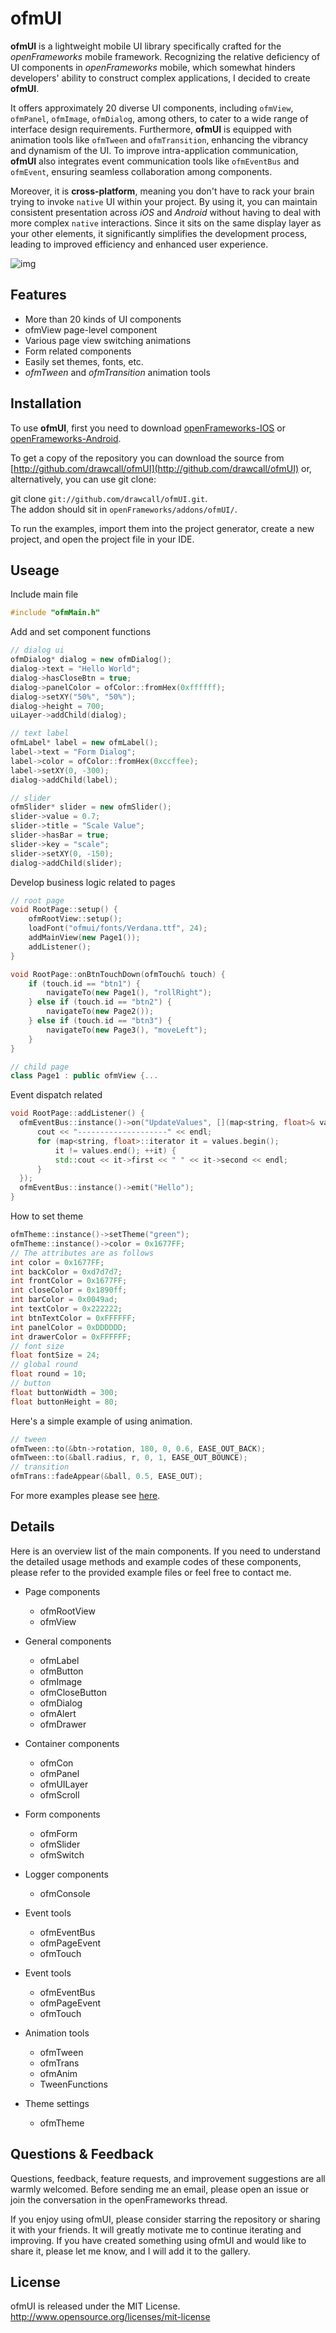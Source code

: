 # __ofmUI__

__ofmUI__ is a lightweight mobile UI library specifically crafted for the _openFrameworks_ mobile framework. Recognizing the relative deficiency of UI components in _openFrameworks_ mobile, which somewhat hinders developers' ability to construct complex applications, I decided to create __ofmUI__. 

It offers approximately 20 diverse UI components, including `ofmView`, `ofmPanel`, `ofmImage`, `ofmDialog`, among others, to cater to a wide range of interface design requirements. Furthermore, __ofmUI__ is equipped with animation tools like `ofmTween` and `ofmTransition`, enhancing the vibrancy and dynamism of the UI. To improve intra-application communication, __ofmUI__ also integrates event communication tools like `ofmEventBus` and `ofmEvent`, ensuring seamless collaboration among components.

Moreover, it is __cross-platform__, meaning you don't have to rack your brain trying to invoke `native` UI within your project. By using it, you can maintain consistent presentation across _iOS_ and _Android_ without having to deal with more complex `native` interactions. Since it sits on the same display layer as your other elements, it significantly simplifies the development process, leading to improved efficiency and enhanced user experience.

![img](https://github.com/drawcall/ofmUI/blob/main/preview.gif?raw=true)

## Features
- More than 20 kinds of UI components
- ofmView page-level component
- Various page view switching animations
- Form related components
- Easily set themes, fonts, etc.
- _ofmTween_ and _ofmTransition_ animation tools

## Installation
To use __ofmUI__, first you need to download [openFrameworks-IOS](https://openframeworks.cc/download/) or [openFrameworks-Android](https://openframeworks.cc/download/).

To get a copy of the repository you can download the source from [http://github.com/drawcall/ofmUI](http://github.com/drawcall/ofmUI) or, alternatively, you can use git clone:

git clone `git://github.com/drawcall/ofmUI.git`.   
The addon should sit in `openFrameworks/addons/ofmUI/`.

To run the examples, import them into the project generator, create a new project, and open the project file in your IDE.

## Useage

Include main file
```c++
#include "ofmMain.h"
```

Add and set component functions

```c++
// dialog ui
ofmDialog* dialog = new ofmDialog();
dialog->text = "Hello World";
dialog->hasCloseBtn = true;
dialog->panelColor = ofColor::fromHex(0xffffff);
dialog->setXY("50%", "50%");
dialog->height = 700;
uiLayer->addChild(dialog);

// text label
ofmLabel* label = new ofmLabel();
label->text = "Form Dialog";
label->color = ofColor::fromHex(0xccffee);
label->setXY(0, -300);
dialog->addChild(label);

// slider
ofmSlider* slider = new ofmSlider();
slider->value = 0.7;
slider->title = "Scale Value";
slider->hasBar = true;
slider->key = "scale";
slider->setXY(0, -150);
dialog->addChild(slider);
```

Develop business logic related to pages
```c++
// root page
void RootPage::setup() {
    ofmRootView::setup();
    loadFont("ofmui/fonts/Verdana.ttf", 24);
    addMainView(new Page1());
    addListener();
}

void RootPage::onBtnTouchDown(ofmTouch& touch) {
    if (touch.id == "btn1") {
        navigateTo(new Page1(), "rollRight");
    } else if (touch.id == "btn2") {
        navigateTo(new Page2());
    } else if (touch.id == "btn3") {
        navigateTo(new Page3(), "moveLeft");
    }
}

// child page
class Page1 : public ofmView {...
```

Event dispatch related
```c++
void RootPage::addListener() {
  ofmEventBus::instance()->on("UpdateValues", [](map<string, float>& values) {
      cout << "--------------------" << endl;
      for (map<string, float>::iterator it = values.begin();
          it != values.end(); ++it) {
          std::cout << it->first << " " << it->second << endl;
      }
  });
  ofmEventBus::instance()->emit("Hello");
}
```

How to set theme
```c++
ofmTheme::instance()->setTheme("green");
ofmTheme::instance()->color = 0x1677FF;
// The attributes are as follows
int color = 0x1677FF;
int backColor = 0xd7d7d7;
int frontColor = 0x1677FF;
int closeColor = 0x1890ff;
int barColor = 0x0049ad;
int textColor = 0x222222;
int btnTextColor = 0xFFFFFF;
int panelColor = 0xDDDDDD;
int drawerColor = 0xFFFFFF;
// font size
float fontSize = 24;
// global round
float round = 10;
// button
float buttonWidth = 300;
float buttonHeight = 80;
```

Here's a simple example of using animation.

```c++
// tween
ofmTween::to(&btn->rotation, 180, 0, 0.6, EASE_OUT_BACK);
ofmTween::to(&ball.radius, r, 0, 1, EASE_OUT_BOUNCE);
// transition
ofmTrans::fadeAppear(&ball, 0.5, EASE_OUT);
```

For more examples please see [here](./examples/).

## Details

Here is an overview list of the main components. If you need to understand the detailed usage methods and example codes of these components, please refer to the provided example files or feel free to contact me.

- Page components
  - ofmRootView
  - ofmView

- General components
  - ofmLabel
  - ofmButton
  - ofmImage
  - ofmCloseButton
  - ofmDialog
  - ofmAlert
  - ofmDrawer

- Container components
  - ofmCon
  - ofmPanel
  - ofmUILayer
  - ofmScroll

- Form components
  - ofmForm
  - ofmSlider
  - ofmSwitch

- Logger components
  - ofmConsole

- Event tools
  - ofmEventBus
  - ofmPageEvent
  - ofmTouch

- Event tools
  - ofmEventBus
  - ofmPageEvent
  - ofmTouch

- Animation tools
  - ofmTween
  - ofmTrans
  - ofmAnim
  - TweenFunctions

- Theme settings
  - ofmTheme

## Questions & Feedback

Questions, feedback, feature requests, and improvement suggestions are all warmly welcomed. Before sending me an email, please open an issue or join the conversation in the openFrameworks thread.

If you enjoy using ofmUI, please consider starring the repository or sharing it with your friends. It will greatly motivate me to continue iterating and improving. If you have created something using ofmUI and would like to share it, please let me know, and I will add it to the gallery.

## License
ofmUI is released under the MIT License. http://www.opensource.org/licenses/mit-license